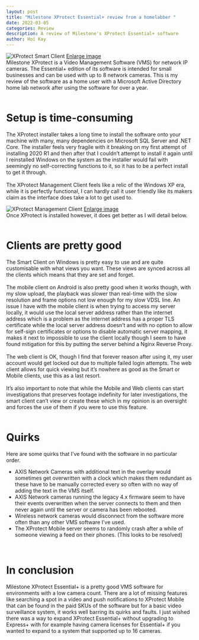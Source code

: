 ```yaml
---
layout: post
title: "Milestone XProtect Essential+ review from a homelabber "
date: 2022-03-05
categories: Review
description: A review of Milestone's XProtect Essential+ software
author: Hoi Kay
---
```

![XProtect Smart Client]({{site.github.url}}/assets/img/xprotect/smart.png)
[Enlarge image](https://hoikay.li/assets/imgxprotect/smart.png) <br>
Milestone XProtect is a Video Management Software (VMS) for network IP cameras. The Essential+ edition of its software is intended for small businesses and can be used with up to 8 network cameras. This is my review of the software as a home user with a Microsoft Active Directory home lab network after using the software for over a year. <br>
<br>

# Setup is time-consuming
The XProtect installer takes a long time to install the software onto your machine with many, many dependencies on Microsoft SQL Server and .NET Core. The installer feels very fragile with it breaking on my first attempt of installing 2020 R1 and then after that I couldn’t attempt to install it again until I reinstalled Windows on the system as the installer would fail with seemingly no self-correcting functions to it, so it has to be a perfect install to get it through. <br>
<br>
The XProtect Management Client feels like a relic of the Windows XP era, while it is perfectly functional, I can hardly call it user friendly like its makers claim as the interface does take a lot to get used to. <br>

![XProtect Management Client]({{site.github.url}}/assets/img/xprotect/management.png)
[Enlarge image](https://hoikay.li/assets/imgxprotect/management.png) <br>
Once XProtect is installed however, it does get better as I will detail below. <br>
<br>

# Clients are pretty good
The Smart Client on Windows is pretty easy to use and are quite customisable with what views you want. These views are synced across all the clients which means that they are set and forget. <br>
<br>
The mobile client on Android is also pretty good when it works though, with my slow upload, the playback was slower than real-time with the slow resolution and frame options not low enough for my slow VDSL line. An issue I have with the mobile client is when trying to access my server locally, it would use the local server address rather than the internet address which is a problem as the internet address has a proper TLS certificate while the local server address doesn’t and with no option to allow for self-sign certificates or options to disable automatic server mapping, it makes it next to impossible to use the client locally though I seem to have found mitigation for this by putting the server behind a Nginx Reverse Proxy. <br>
<br>
The web client is OK, though I find that forever reason after using it, my user account would get locked out due to multiple failed login attempts. The web client allows for quick viewing but it’s nowhere as good as the Smart or Mobile clients, use this as a last resort. <br>
<br>
It’s also important to note that while the Mobile and Web clients can start investigations that preserves footage indefinity for later investigations, the smart client can’t view or create these which in my opinion is an oversight and forces the use of them if you were to use this feature. <br>
<br>

# Quirks 
Here are some quirks that I’ve found with the software in no particular order. <br>
* AXIS Network Cameras with additional text in the overlay would sometimes get overwritten with a clock which makes them redundant as these have to be manually corrected every so often with no way of adding the text in the VMS itself. <br>
* AXIS Network cameras running the legacy 4.x firmware seem to have their events overwritten when the server connects to them and then never again until the server or camera has been rebooted. <br>
* Wireless network cameras would disconnect from the software more often than any other VMS software I’ve used. <br>
* The XProtect Mobile server seems to randomly crash after a while of someone viewing a feed on their phones. (This looks to be resolved) <br>
<br>

# In conclusion
Milestone XProtect Essential+ is a pretty good VMS software for environments with a low camera count. There are a lot of missing features like searching a spot in a video and push notifications to XProtect Mobile that can be found in the paid SKUs of the software but for a basic video surveillance system, it works well barring its quirks and faults. I just wished there was a way to expand XProtect Essential+ without upgrading to Express+ with for example having camera licenses for Essential+ if you wanted to expand to a system that supported up to 16 cameras.
